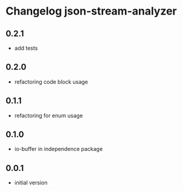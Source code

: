 # Changelog json-stream-analyzer

## 0.2.1
  - add tests

## 0.2.0
  - refactoring code block usage

## 0.1.1
  - refactoring for enum usage

## 0.1.0
  - io-buffer in independence package

## 0.0.1
  - initial version
